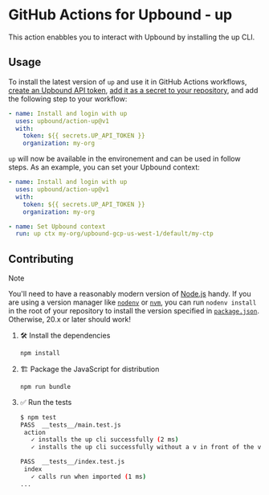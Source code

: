 # GitHub Actions for Upbound - up

This action enabbles you to interact with Upbound by installing the up CLI.

## Usage

To install the latest version of `up` and use it in GitHub Actions workflows,
[create an Upbound API token](https://docs.upbound.io/all-spaces/spaces/console/#create-a-personal-access-token),
[add it as a secret to your repository](https://docs.github.com/en/actions/security-for-github-actions/security-guides/using-secrets-in-github-actions#creating-encrypted-secrets-for-a-repository),
and add the following step to your workflow:

```yaml
- name: Install and login with up
  uses: upbound/action-up@v1
  with:
    token: ${{ secrets.UP_API_TOKEN }}
    organization: my-org
```

`up` will now be available in the environement and can be used in follow steps.
As an example, you can set your Upbound context:

```yaml
- name: Install and login with up
  uses: upbound/action-up@v1
  with:
    token: ${{ secrets.UP_API_TOKEN }}
    organization: my-org

- name: Set Upbound context
  run: up ctx my-org/upbound-gcp-us-west-1/default/my-ctp
```

## Contributing

> [!NOTE]
>
> You'll need to have a reasonably modern version of
> [Node.js](https://nodejs.org) handy. If you are using a version manager like
> [`nodenv`](https://github.com/nodenv/nodenv) or
> [`nvm`](https://github.com/nvm-sh/nvm), you can run `nodenv install` in the
> root of your repository to install the version specified in
> [`package.json`](./package.json). Otherwise, 20.x or later should work!

1. :hammer_and_wrench: Install the dependencies

   ```bash
   npm install
   ```

1. :building_construction: Package the JavaScript for distribution

   ```bash
   npm run bundle
   ```

1. :white_check_mark: Run the tests

   ```bash
   $ npm test
   PASS  __tests__/main.test.js
    action
      ✓ installs the up cli successfully (2 ms)
      ✓ installs the up cli successfully without a v in front of the version (1 ms)

   PASS  __tests__/index.test.js
    index
      ✓ calls run when imported (1 ms)
   ...
   ```
